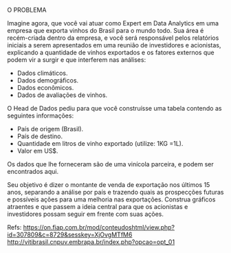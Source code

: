 O PROBLEMA

Imagine agora, que você vai atuar como Expert em Data Analytics em uma empresa que exporta
vinhos do Brasil para o mundo todo. Sua área é recém-criada dentro da empresa, e você será
responsável pelos relatórios iniciais a serem apresentados em uma reunião de investidores e
acionistas, explicando a quantidade de vinhos exportados e os fatores externos que podem vir a
surgir e que interferem nas análises:

- Dados climáticos.
- Dados demográficos.
- Dados econômicos.
- Dados de avaliações de vinhos.

O Head de Dados pediu para que você construísse uma tabela contendo as seguintes informações:

- País de origem (Brasil).
- País de destino.
- Quantidade em litros de vinho exportado (utilize: 1KG =1L).
- Valor em US$.

Os dados que lhe forneceram são de uma vinícola parceira, e podem ser encontrados aqui.

Seu objetivo é dizer o montante de venda de exportação nos últimos 15 anos, separando a
análise por país e trazendo quais as prospecções futuras e possíveis ações para uma melhoria
nas exportações. Construa gráficos atraentes e que passem a ideia central para que os
acionistas e investidores possam seguir em frente com suas ações.

Refs:
https://on.fiap.com.br/mod/conteudoshtml/view.php?id=307809&c=8729&sesskey=XjOvgMTfM6
http://vitibrasil.cnpuv.embrapa.br/index.php?opcao=opt_01
